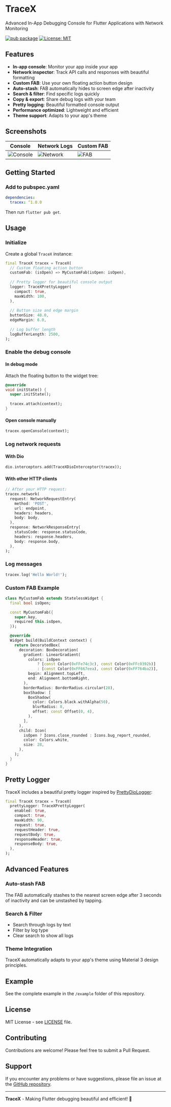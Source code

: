 # TraceX

Advanced In-App Debugging Console for Flutter Applications with Network Monitoring

[![pub package](https://img.shields.io/pub/v/tracex.svg)](https://pub.dev/packages/tracex)
[![License: MIT](https://img.shields.io/badge/License-MIT-yellow.svg)](https://opensource.org/licenses/MIT)

## Features

*  **In-app console**: Monitor your app inside your app
*  **Network inspector**: Track API calls and responses with beautiful formatting
*  **Custom FAB**: Use your own floating action button design
*  **Auto-stash**: FAB automatically hides to screen edge after inactivity
*  **Search & filter**: Find specific logs quickly
*  **Copy & export**: Share debug logs with your team
*  **Pretty logging**: Beautiful formatted console output
*  **Performance optimized**: Lightweight and efficient
*  **Theme support**: Adapts to your app's theme

##  Screenshots

| Console                                                                  | Network Logs                                                             | Custom FAB                                                           |
|--------------------------------------------------------------------------|--------------------------------------------------------------------------|----------------------------------------------------------------------|
| ![Console](https://github.com/chayanforyou/tracex/blob/master/doc/1.png) | ![Network](https://github.com/chayanforyou/tracex/blob/master/doc/2.png) | ![FAB](https://github.com/chayanforyou/tracex/blob/master/doc/3.png) |

##  Getting Started

### Add to pubspec.yaml

```yaml
dependencies:
  tracex: ^1.0.0
```

Then run `flutter pub get`.

##  Usage

### Initialize

Create a global `TraceX` instance:

```dart
final TraceX tracex = TraceX(
  // Custom floating action button
  customFab: (isOpen) => MyCustomFab(isOpen: isOpen),
  
  // Pretty logger for beautiful console output
  logger: TraceXPrettyLogger(
    compact: true,
    maxWidth: 100,
  ),
  
  // Button size and edge margin
  buttonSize: 48.0,
  edgeMargin: 6.0,
  
  // Log buffer length
  logBufferLength: 2500,
);
```

### Enable the debug console

#### In debug mode

Attach the floating button to the widget tree:

```dart
@override
void initState() {
  super.initState();
  
  tracex.attach(context);
}
```

#### Open console manually

```dart
tracex.openConsole(context);
```

### Log network requests

#### With Dio

```dart
dio.interceptors.add(TraceXDioInterceptor(tracex));
```

#### With other HTTP clients

```dart
// After your HTTP request:
tracex.network(
  request: NetworkRequestEntry(
    method: 'POST',
    url: endpoint,
    headers: headers,
    body: body,
  ),
  response: NetworkResponseEntry(
    statusCode: response.statusCode,
    headers: response.headers,
    body: response.body,
  ),
);
```

### Log messages

```dart
tracex.log('Hello World!');
```

### Custom FAB Example

```dart
class MyCustomFab extends StatelessWidget {
  final bool isOpen;

  const MyCustomFab({
    super.key,
    required this.isOpen,
  });

  @override
  Widget build(BuildContext context) {
    return DecoratedBox(
      decoration: BoxDecoration(
        gradient: LinearGradient(
          colors: isOpen
              ? [const Color(0xFFe74c3c), const Color(0xFFc0392b)]
              : [const Color(0xFF667eea), const Color(0xFF764ba2)],
          begin: Alignment.topLeft,
          end: Alignment.bottomRight,
        ),
        borderRadius: BorderRadius.circular(28),
        boxShadow: [
          BoxShadow(
            color: Colors.black.withAlpha(50),
            blurRadius: 8,
            offset: const Offset(0, 4),
          ),
        ],
      ),
      child: Icon(
        isOpen ? Icons.close_rounded : Icons.bug_report_rounded,
        color: Colors.white,
        size: 28,
      ),
    );
  }
}
```

##  Pretty Logger

TraceX includes a beautiful pretty logger inspired by [PrettyDioLogger](https://github.com/Milad-Akarie/pretty_dio_logger):

```dart
final TraceX tracex = TraceX(
  prettyLogger: TraceXPrettyLogger(
    enabled: true,
    compact: true,
    maxWidth: 90,
    request: true,
    requestHeader: true,
    requestBody: true,
    responseHeader: true,
    responseBody: true,
  ),
);
```

##  Advanced Features

### Auto-stash FAB

The FAB automatically stashes to the nearest screen edge after 3 seconds of inactivity and can be unstashed by tapping.

### Search & Filter

- Search through logs by text
- Filter by log type
- Clear search to show all logs

### Theme Integration

TraceX automatically adapts to your app's theme using Material 3 design principles.

##  Example

See the complete example in the `/example` folder of this repository.

##  License

MIT License - see [LICENSE](LICENSE) file.

##  Contributing

Contributions are welcome! Please feel free to submit a Pull Request.

##  Support

If you encounter any problems or have suggestions, please file an issue at the [GitHub repository](https://github.com/chayanforyou/tracex/issues).

---

**TraceX** - Making Flutter debugging beautiful and efficient! 🚀
